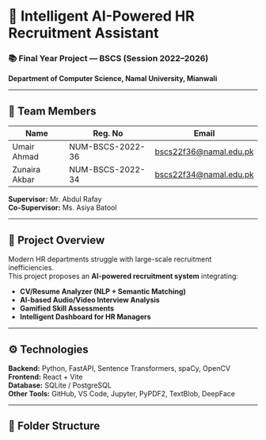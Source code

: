 # 🧠 Intelligent AI-Powered HR Recruitment Assistant

### 📚 Final Year Project — BSCS (Session 2022–2026)
**Department of Computer Science, Namal University, Mianwali**

---

## 👥 Team Members
| Name | Reg. No | Email |
|------|----------|--------|
| Umair Ahmad | NUM-BSCS-2022-36 | bscs22f36@namal.edu.pk |
| Zunaira Akbar | NUM-BSCS-2022-34 | bscs22f34@namal.edu.pk |

**Supervisor:** Mr. Abdul Rafay  
**Co-Supervisor:** Ms. Asiya Batool

---

## 🧩 Project Overview
Modern HR departments struggle with large-scale recruitment inefficiencies.  
This project proposes an **AI-powered recruitment system** integrating:
- **CV/Resume Analyzer (NLP + Semantic Matching)**
- **AI-based Audio/Video Interview Analysis**
- **Gamified Skill Assessments**
- **Intelligent Dashboard for HR Managers**

---

## ⚙️ Technologies
**Backend:** Python, FastAPI, Sentence Transformers, spaCy, OpenCV  
**Frontend:** React + Vite  
**Database:** SQLite / PostgreSQL  
**Other Tools:** GitHub, VS Code, Jupyter, PyPDF2, TextBlob, DeepFace  

---

## 📁 Folder Structure
